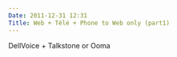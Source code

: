 ```yaml
---
Date: 2011-12-31 12:31
Title: Web + Télé + Phone to Web only (part1)
---
```


DellVoice + Talkstone or Ooma